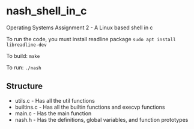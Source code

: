 # nash_shell_in_c
Operating Systems Assignment 2 - A Linux based shell in c

To run the code, you must install readline package
`sudo apt install libreadline-dev`

To build: `make`

To run: `./nash`

## Structure
- utils.c - Has all the util functions
- builtins.c - Has all the builtin functions and execvp functions
- main.c - Has the main function
- nash.h - Has the definitions, global variables, and function prototypes

